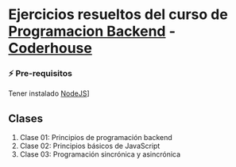 # Ejercicios resueltos del curso de [Programacion Backend](https://www.coderhouse.com/online/programacion-backend) - [Coderhouse](https://www.coderhouse.com/)

### ⚡️ Pre-requisitos

Tener instalado [NodeJS](https://nodejs.org/en/download/)]

## Clases

1. Clase 01: Principios de programación backend
2. Clase 02: Principios básicos de JavaScript
3. Clase 03: Programación sincrónica y asincrónica
